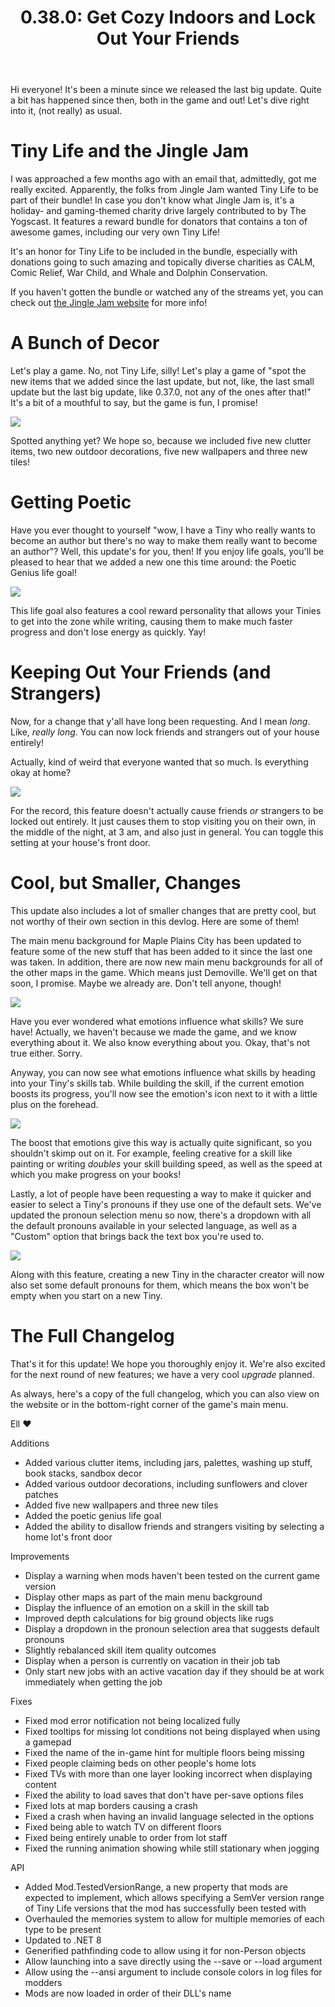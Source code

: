 ﻿---
title: "0.38.0: Get Cozy Indoors and Lock Out Your Friends"
tags: [Devlogs]
itch: "https://ellpeck.itch.io/tiny-life/devlog/646318/0380-get-cozy-indoors-and-lock-out-your-friends"
steam: "https://store.steampowered.com/news/app/1651490/view/3883855041905172042"
---

Hi everyone! It's been a minute since we released the last big update. Quite a bit has happened since then, both in the game and out! Let's dive right into it, (not really) as usual.

# Tiny Life and the Jingle Jam
I was approached a few months ago with an email that, admittedly, got me really excited. Apparently, the folks from Jingle Jam wanted Tiny Life to be part of their bundle! In case you don't know what Jingle Jam is, it's a holiday- and gaming-themed charity drive largely contributed to by The Yogscast. It features a reward bundle for donators that contains a ton of awesome games, including our very own Tiny Life!

It's an honor for Tiny Life to be included in the bundle, especially with donations going to such amazing and topically diverse charities as CALM, Comic Relief, War Child, and Whale and Dolphin Conservation.

If you haven't gotten the bundle or watched any of the streams yet, you can check out [the Jingle Jam website](https://www.jinglejam.co.uk/) for more info!

# A Bunch of Decor
Let's play a game. No, not Tiny Life, silly! Let's play a game of "spot the new items that we added since the last update, but not, like, the last small update but the last big update, like 0.37.0, not any of the ones after that!" It's a bit of a mouthful to say, but the game is fun, I promise!

![](23-12-06_12-34-28.png)

Spotted anything yet? We hope so, because we included five new clutter items, two new outdoor decorations, five new wallpapers and three new tiles!

# Getting Poetic
Have you ever thought to yourself "wow, I have a Tiny who really wants to become an author but there's no way to make them really want to become an author"? Well, this update's for you, then! If you enjoy life goals, you'll be pleased to hear that we added a new one this time around: the Poetic Genius life goal!

![](Tiny_Life_ADD6DHFOBC.png)

This life goal also features a cool reward personality that allows your Tinies to get into the zone while writing, causing them to make much faster progress and don't lose energy as quickly. Yay!

# Keeping Out Your Friends (and Strangers)
Now, for a change that y'all have long been requesting. And I mean *long*. Like, *really long*. You can now lock friends and strangers out of your house entirely!

Actually, kind of weird that everyone wanted that so much. Is everything okay at home?

![](Tiny_Life_ap3OazszB3.png)

For the record, this feature doesn't actually cause friends *or* strangers to be locked out entirely. It just causes them to stop visiting you on their own, in the middle of the night, at 3 am, and also just in general. You can toggle this setting at your house's front door.

# Cool, but Smaller, Changes
This update also includes a lot of smaller changes that are pretty cool, but not worthy of their own section in this devlog. Here are some of them!

The main menu background for Maple Plains City has been updated to feature some of the new stuff that has been added to it since the last one was taken. In addition, there are now new main menu backgrounds for all of the other maps in the game. Which means just Demoville. We'll get on that soon, I promise. Maybe we already are. Don't tell anyone, though!

![](Tiny_Life_tgh9lsYkIu.png)

Have you ever wondered what emotions influence what skills? We sure have! Actually, we haven't because we made the game, and we know everything about it. We also know everything about you. Okay, that's not true either. Sorry.

Anyway, you can now see what emotions influence what skills by heading into your Tiny's skills tab. While building the skill, if the current emotion boosts its progress, you'll now see the emotion's icon next to it with a little plus on the forehead.

![](Tiny_Life_Ui7zVpbr0d.png)

The boost that emotions give this way is actually quite significant, so you shouldn't skimp out on it. For example, feeling creative for a skill like painting or writing *doubles* your skill building speed, as well as the speed at which you make progress on your books!

Lastly, a lot of people have been requesting a way to make it quicker and easier to select a Tiny's pronouns if they use one of the default sets. We've updated the pronoun selection menu so now, there's a dropdown with all the default pronouns available in your selected language, as well as a "Custom" option that brings back the text box you're used to.

![](Tiny_Life_X5uFRj1qQQ.png)

Along with this feature, creating a new Tiny in the character creator will now also set some default pronouns for them, which means the box won't be empty when you start on a new Tiny.

# The Full Changelog
That's it for this update! We hope you thoroughly enjoy it. We're also excited for the next round of new features; we have a very cool *upgrade* planned.

As always, here's a copy of the full changelog, which you can also view on the website or in the bottom-right corner of the game's main menu.

Ell ❤️

Additions
- Added various clutter items, including jars, palettes, washing up stuff, book stacks, sandbox decor
- Added various outdoor decorations, including sunflowers and clover patches
- Added five new wallpapers and three new tiles
- Added the poetic genius life goal
- Added the ability to disallow friends and strangers visiting by selecting a home lot's front door

Improvements
- Display a warning when mods haven't been tested on the current game version
- Display other maps as part of the main menu background
- Display the influence of an emotion on a skill in the skill tab
- Improved depth calculations for big ground objects like rugs
- Display a dropdown in the pronoun selection area that suggests default pronouns
- Slightly rebalanced skill item quality outcomes
- Display when a person is currently on vacation in their job tab
- Only start new jobs with an active vacation day if they should be at work immediately when getting the job

Fixes
- Fixed mod error notification not being localized fully
- Fixed tooltips for missing lot conditions not being displayed when using a gamepad
- Fixed the name of the in-game hint for multiple floors being missing
- Fixed people claiming beds on other people's home lots
- Fixed TVs with more than one layer looking incorrect when displaying content
- Fixed the ability to load saves that don't have per-save options files
- Fixed lots at map borders causing a crash
- Fixed a crash when having an invalid language selected in the options
- Fixed being able to watch TV on different floors
- Fixed being entirely unable to order from lot staff
- Fixed the running animation showing while still stationary when jogging

API
- Added Mod.TestedVersionRange, a new property that mods are expected to implement, which allows specifying a SemVer version range of Tiny Life versions that the mod has successfully been tested with
- Overhauled the memories system to allow for multiple memories of each type to be present
- Updated to .NET 8
- Generified pathfinding code to allow using it for non-Person objects
- Allow launching into a save directly using the --save or --load argument
- Allow using the --ansi argument to include console colors in log files for modders
- Mods are now loaded in order of their DLL's name
